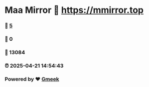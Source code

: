 # Maa Mirror :link: https://mmirror.top 
### :page_facing_up: [5](https://mmirror.top/tag.html) 
### :speech_balloon: 0 
### :hibiscus: 13084 
### :alarm_clock: 2025-04-21 14:54:43 
### Powered by :heart: [Gmeek](https://github.com/Meekdai/Gmeek)
